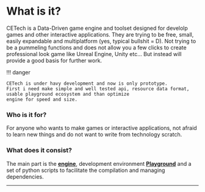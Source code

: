 # What is it?

CETech is a Data-Driven game engine and toolset designed for develolp games and other interactive applications.
They are trying to be free, small, easily expandable and multiplatform (yes, typical bullshit = D).
Not trying to be a pummeling functions and does not allow you a few clicks to create professional look game
like Unreal Engine, Unity etc... But instead will provide a good basis for further work.

!!! danger

    CETech is under havy development and now is only prototype.
    First i need make simple and well tested api, resource data format, usable playground ecosystem and than optimize
    engine for speed and size.

### Who is it for?

For anyone who wants to make games or interactive applications, not afraid to learn new things and do not want to write
from technology scratch.

### What does it consist?

The main part is the [**engine**][engine], development environment [**Playground**][playground] and a set of python
scripts to facilitate the compilation and managing dependencies.

---

[unreal_engine]: https://www.unrealengine.com
[unity3d]: https://unity3d.com
[cryengine]: https:/www.cryengine.com
[stingray]: http://www.autodesk.com/products/stingray/overview
[playground]: playground/overview.md
[engine]: engine/overview.md

